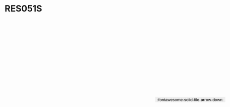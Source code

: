 
# RES051S

<a href='../RES051S.pdf' download>
<button class='md-button -primary' 
id='download-btn' style="position: fixed; top: 10%; right: 20px; 
        transform: translateY(-50%); z-index: 1000;  border: none; ">
:fontawesome-solid-file-arrow-down: 
</button>
</a>

<div 
    id='../RES051S.pdf' 
    data-pdf-url='../RES051S.pdf'
    style=' width: 100%; height: auto;overflow: auto;'>
</div>

